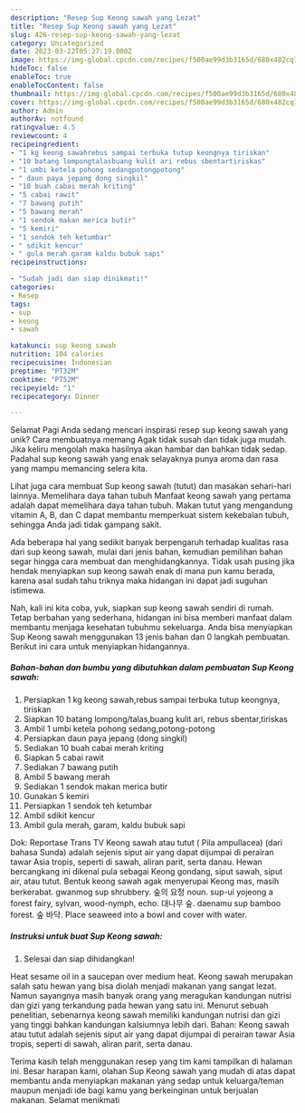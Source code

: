 ```yaml
---
description: "Resep Sup Keong sawah yang Lezat"
title: "Resep Sup Keong sawah yang Lezat"
slug: 426-resep-sup-keong-sawah-yang-lezat
category: Uncategorized
date: 2023-03-22T05:27:19.000Z
image: https://img-global.cpcdn.com/recipes/f500ae99d3b3165d/680x482cq70/sup-keong-sawah-foto-resep-utama.jpg
hideToc: false
enableToc: true
enableTocContent: false
thumbnail: https://img-global.cpcdn.com/recipes/f500ae99d3b3165d/680x482cq70/sup-keong-sawah-foto-resep-utama.jpg
cover: https://img-global.cpcdn.com/recipes/f500ae99d3b3165d/680x482cq70/sup-keong-sawah-foto-resep-utama.jpg
author: Admin
authorAv: notfound
ratingvalue: 4.5
reviewcount: 4
recipeingredient:
- "1 kg keong sawahrebus sampai terbuka tutup keongnya tiriskan"
- "10 batang lompongtalasbuang kulit ari rebus sbentartiriskas"
- "1 umbi ketela pohong sedangpotongpotong"
- " daun paya jepang dong singkil"
- "10 buah cabai merah kriting"
- "5 cabai rawit"
- "7 bawang putih"
- "5 bawang merah"
- "1 sendok makan merica butir"
- "5 kemiri"
- "1 sendok teh ketumbar"
- " sdikit kencur"
- " gula merah garam kaldu bubuk sapi"
recipeinstructions:

- "Sudah jadi dan siap dinikmati!"
categories:
- Resep
tags:
- sup
- keong
- sawah

katakunci: sup keong sawah 
nutrition: 104 calories
recipecuisine: Indonesian
preptime: "PT32M"
cooktime: "PT52M"
recipeyield: "1"
recipecategory: Dinner

---
```



Selamat Pagi Anda sedang mencari inspirasi resep sup keong sawah yang unik? Cara membuatnya memang Agak tidak susah dan tidak juga mudah. Jika keliru mengolah maka hasilnya akan hambar dan bahkan tidak sedap. Padahal sup keong sawah yang enak selayaknya punya aroma dan rasa yang mampu memancing selera kita.


Lihat juga cara membuat Sup keong sawah (tutut) dan masakan sehari-hari lainnya. Memelihara daya tahan tubuh Manfaat keong sawah yang pertama adalah dapat memelihara daya tahan tubuh. Makan tutut yang mengandung vitamin A, B, dan C dapat membantu memperkuat sistem kekebalan tubuh, sehingga Anda jadi tidak gampang sakit.

Ada beberapa hal yang sedikit banyak berpengaruh terhadap kualitas rasa dari sup keong sawah, mulai dari jenis bahan, kemudian pemilihan bahan segar hingga cara membuat dan menghidangkannya. Tidak usah pusing jika hendak menyiapkan sup keong sawah enak di mana pun kamu berada, karena asal sudah tahu triknya maka hidangan ini dapat jadi suguhan istimewa.


Nah, kali ini kita coba, yuk, siapkan sup keong sawah sendiri di rumah. Tetap berbahan yang sederhana, hidangan ini bisa memberi manfaat dalam membantu menjaga kesehatan tubuhmu sekeluarga. Anda bisa menyiapkan Sup Keong sawah menggunakan 13 jenis bahan dan 0 langkah pembuatan. Berikut ini cara untuk menyiapkan hidangannya.

<!--inarticleads1-->

##### Bahan-bahan dan bumbu yang dibutuhkan dalam pembuatan Sup Keong sawah:

1. Persiapkan 1 kg keong sawah,rebus sampai terbuka tutup keongnya, tiriskan
1. Siapkan 10 batang lompong/talas,buang kulit ari, rebus sbentar,tiriskas
1. Ambil 1 umbi ketela pohong sedang,potong-potong
1. Persiapkan  daun paya jepang (dong singkil)
1. Sediakan 10 buah cabai merah kriting
1. Siapkan 5 cabai rawit
1. Sediakan 7 bawang putih
1. Ambil 5 bawang merah
1. Sediakan 1 sendok makan merica butir
1. Gunakan 5 kemiri
1. Persiapkan 1 sendok teh ketumbar
1. Ambil  sdikit kencur
1. Ambil  gula merah, garam, kaldu bubuk sapi


Dok: Reportase Trans TV Keong sawah atau tutut ( Pila ampullacea) (dari bahasa Sunda) adalah sejenis siput air yang dapat dijumpai di perairan tawar Asia tropis, seperti di sawah, aliran parit, serta danau. Hewan bercangkang ini dikenal pula sebagai Keong gondang, siput sawah, siput air, atau tutut. Bentuk keong sawah agak menyerupai Keong mas, masih berkerabat. gwanmog sup shrubbery. 숲의 요정 noun. sup-ui yojeong a forest fairy, sylvan, wood-nymph, echo. 대나무 숲. daenamu sup bamboo forest. 숲 바닥. Place seaweed into a bowl and cover with water. 

<!--inarticleads2-->

##### Instruksi untuk buat Sup Keong sawah:


1. Selesai dan siap dihidangkan!

Heat sesame oil in a saucepan over medium heat. Keong sawah merupakan salah satu hewan yang bisa diolah menjadi makanan yang sangat lezat. Namun sayangnya masih banyak orang yang meragukan kandungan nutrisi dan gizi yang terkandung pada hewan yang satu ini. Menurut sebuah penelitian, sebenarnya keong sawah memiliki kandungan nutrisi dan gizi yang tinggi bahkan kandungan kalsiumnya lebih dari. Bahan: Keong sawah atau tutut adalah sejenis siput air yang dapat dijumpai di perairan tawar Asia tropis, seperti di sawah, aliran parit, serta danau. 

Terima kasih telah menggunakan resep yang tim kami tampilkan di halaman ini. Besar harapan kami, olahan Sup Keong sawah yang mudah di atas dapat membantu anda menyiapkan makanan yang sedap untuk keluarga/teman maupun menjadi ide bagi kamu yang berkeinginan untuk berjualan makanan. Selamat menikmati
